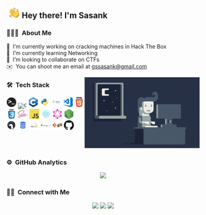 <img alt="Night Coding" src="./assets/Hand%20Wave.gif" width='40' align="left"/><h2>Hey there! I'm Sasank</h2>

### 👨🏻‍💻 &nbsp;About Me
🔭 &nbsp;I’m currently working on cracking machines in Hack The Box\
🌱 &nbsp;I’m currently learning Networking\
👯 &nbsp;I’m looking to collaborate on CTFs\
✉️ &nbsp;You can shoot me an email at gssasank@gmail.com

<img alt="Night Coding" src="https://github.com/gssasank/gssasank/blob/main/assets/Night-Coding.gif" align="right"/>

### 🛠 &nbsp;Tech Stack

<code><img alt="Terminal" width="26px" src="https://raw.githubusercontent.com/github/explore/80688e429a7d4ef2fca1e82350fe8e3517d3494d/topics/terminal/terminal.png" /></code>
<code><img alt="C" width="26px" src="https://img.icons8.com/color/48/000000/c-programming.png" /></code>
<code><img alt="C++" width="26px" src="https://raw.githubusercontent.com/github/explore/80688e429a7d4ef2fca1e82350fe8e3517d3494d/topics/cpp/cpp.png" /></code>
<code><img alt="Python" width="26px" src="https://raw.githubusercontent.com/github/explore/80688e429a7d4ef2fca1e82350fe8e3517d3494d/topics/python/python.png" /></code>
<code><img aalt="Java" width="26px" src="https://raw.githubusercontent.com/github/explore/80688e429a7d4ef2fca1e82350fe8e3517d3494d/topics/java/java.png" /></code>
<code><img alt="Visual Studio Code" width="26px" src="https://raw.githubusercontent.com/github/explore/80688e429a7d4ef2fca1e82350fe8e3517d3494d/topics/visual-studio-code/visual-studio-code.png" /></code>
<code><img alt="HTML5" width="26px" src="https://raw.githubusercontent.com/github/explore/80688e429a7d4ef2fca1e82350fe8e3517d3494d/topics/html/html.png" /></code>
<code><img alt="CSS3" width="26px" src="https://raw.githubusercontent.com/github/explore/80688e429a7d4ef2fca1e82350fe8e3517d3494d/topics/css/css.png" /></code>
<code><img alt="Sass" width="26px" src="https://raw.githubusercontent.com/github/explore/80688e429a7d4ef2fca1e82350fe8e3517d3494d/topics/sass/sass.png" /></code>
<code><img alt="JavaScript" width="26px" src="https://raw.githubusercontent.com/github/explore/80688e429a7d4ef2fca1e82350fe8e3517d3494d/topics/javascript/javascript.png" /></code>
<code><img alt="React" width="26px" src="https://raw.githubusercontent.com/github/explore/80688e429a7d4ef2fca1e82350fe8e3517d3494d/topics/react/react.png" /></code>
<code><img alt="GraphQL" width="26px" src="https://raw.githubusercontent.com/github/explore/80688e429a7d4ef2fca1e82350fe8e3517d3494d/topics/graphql/graphql.png" /></code>
<code><img alt="Node.js" width="26px" src="https://raw.githubusercontent.com/github/explore/80688e429a7d4ef2fca1e82350fe8e3517d3494d/topics/nodejs/nodejs.png" /></code>
<code><img alt="Deno" width="26px" src="https://raw.githubusercontent.com/github/explore/361e2821e2dea67711cde99c9c40ed357061cf27/topics/deno/deno.png" /></code>
<code><img alt="SQL" width="26px" src="https://raw.githubusercontent.com/github/explore/80688e429a7d4ef2fca1e82350fe8e3517d3494d/topics/sql/sql.png" /></code>
<code><img alt="MySQL" width="26px" src="https://raw.githubusercontent.com/github/explore/80688e429a7d4ef2fca1e82350fe8e3517d3494d/topics/mysql/mysql.png" /></code>
<code><img alt="MongoDB" width="26px" src="https://raw.githubusercontent.com/github/explore/80688e429a7d4ef2fca1e82350fe8e3517d3494d/topics/mongodb/mongodb.png" /></code>
<code><img alt="Git" width="26px" src="https://raw.githubusercontent.com/github/explore/80688e429a7d4ef2fca1e82350fe8e3517d3494d/topics/git/git.png" /></code>
<code><img alt="GitHub" width="26px" src="https://raw.githubusercontent.com/github/explore/78df643247d429f6cc873026c0622819ad797942/topics/github/github.png" /></code>

<br />
<br />

### ⚙️ &nbsp;GitHub Analytics

<p align="center">
<a href="https://github.com/gssasank">
  <img height="180em" src="https://github-readme-stats-eight-theta.vercel.app/api?username=gssasank&show_icons=true&theme=cobalt&include_all_commits=true&count_private=true"/>
<!--   <img height="180em" width="360em" src="https://github-readme-stats-eight-theta.vercel.app/api/top-langs/?username=gssasank&layout=compact&langs_count=8&theme=cobalt"/> -->
</a>
</p>

### 🤝🏻 &nbsp;Connect with Me

<p align="center">
<a href="https://linkedin.com/in/sasank"><img src="https://img.shields.io/badge/-Sasank%20Garimella-0077B5?style=flat&logo=Linkedin&logoColor=white"/></a>
<a href="mailto:gssasank@gmail.com"><img src="https://img.shields.io/badge/-gssasank@gmail.com-D14836?style=flat&logo=Gmail&logoColor=white"/></a>
<a href="https://instagram.com/sa5ank"><img src="https://img.shields.io/badge/-@sa5ank-E4405F?style=flat&logo=Instagram&logoColor=white"/></a>
</p> 

